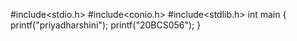 #include<stdio.h>
#include<conio.h>
#include<stdlib.h>
int main
{
printf("priyadharshini");
printf("20BCS056");
}
